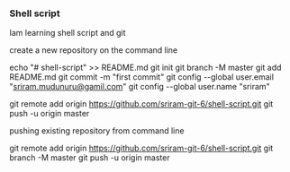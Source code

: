 ### Shell script
Iam learning shell script and git

create a new repository on the command line

echo "# shell-script" >> README.md
git init
git branch -M master
git add README.md
git commit -m "first commit"
git config --global user.email "sriram.mudunuru@gamil.com"
git config --global user.name "sriram"

git remote add origin https://github.com/sriram-git-6/shell-script.git
git push -u origin master

pushing existing repository from command line

git remote add origin https://github.com/sriram-git-6/shell-script.git
git branch -M master
git push -u origin master
